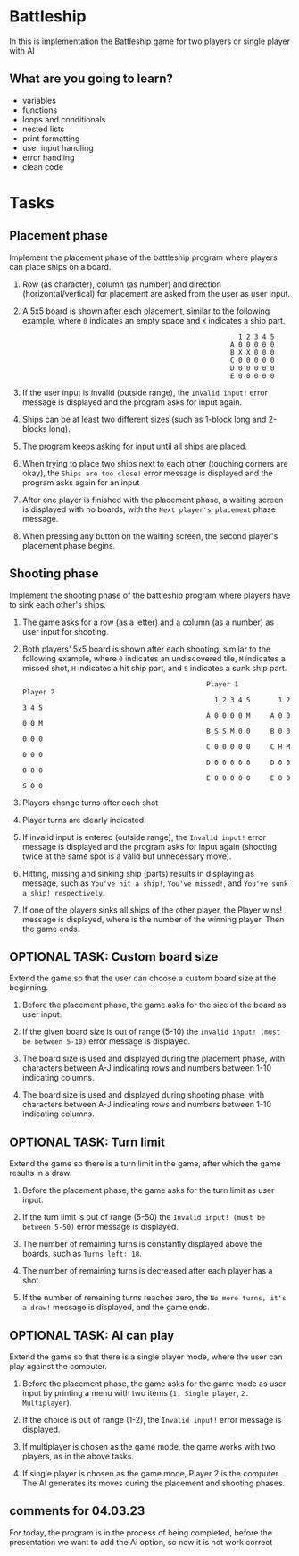 # Battleship

In this is  implementation the Battleship game for two players or single player with AI
## What are you going to learn?
  - variables
  - functions
  - loops and conditionals
  - nested lists
  - print formatting
  - user input handling
  - error handling
  - clean code
  
# Tasks
## Placement phase
Implement the placement phase of the battleship program where players can place ships on a board.

  1. Row (as character), column (as number) and direction (horizontal/vertical) for placement are asked from the user as user input.

  2. A 5x5 board is shown after each placement, similar to the following example, where `0` indicates an empty space and `X` indicates a ship part.

                                                               1 2 3 4 5
                                                             A 0 0 0 0 0
                                                             B X X 0 0 0
                                                             C 0 0 0 0 0
                                                             D 0 0 0 0 0
                                                             E 0 0 0 0 0


  3. If the user input is invalid (outside range), the `Invalid input!` error message is displayed and the program asks for input again.

  4. Ships can be at least two different sizes (such as 1-block long and 2-blocks long).

  5. The program keeps asking for input until all ships are placed.

  6. When trying to place two ships next to each other (touching corners are okay), the `Ships are too close!` error message is displayed and the program asks again for an input

  7. After one player is finished with the placement phase, a waiting screen is displayed with no boards, with the `Next player's placement` phase message.

  8. When pressing any button on the waiting screen, the second player's placement phase begins.

## Shooting phase
  Implement the shooting phase of the battleship program where players have to sink each other's ships.

  1. The game asks for a row (as a letter) and a column (as a number) as user input for shooting.

  2. Both players' 5x5 board is shown after each shooting, similar to the following example, where `0` indicates an undiscovered tile, `M` indicates a missed shot, `H` indicates a hit ship part, and `S` indicates a sunk ship part.

  
                                                       Player 1        Player 2
                                                         1 2 3 4 5       1 2 3 4 5
                                                       A 0 0 0 0 M     A 0 0 0 0 M
                                                       B S S M 0 0     B 0 0 0 0 0
                                                       C 0 0 0 0 0     C H M 0 0 0
                                                       D 0 0 0 0 0     D 0 0 0 0 0
                                                       E 0 0 0 0 0     E 0 0 S 0 0
  3. Players change turns after each shot

  4. Player turns are clearly indicated.

  5. If invalid input is entered (outside range), the `Invalid input!` error message is displayed and the program asks for input again (shooting twice at the same spot is a valid but unnecessary move).

  6. Hitting, missing and sinking ship (parts) results in displaying as message, such as `You've hit a ship!`, `You've missed!`, and `You've sunk a ship! respectively`.

  7. If one of the players sinks all ships of the other player, the Player <n> wins! message is displayed, where is the number of the winning player. Then the game ends.

## OPTIONAL TASK: Custom board size
  
Extend the game so that the user can choose a custom board size at the beginning.

  1. Before the placement phase, the game asks for the size of the board as user input.

  2. If the given board size is out of range (5-10) the `Invalid input! (must be between 5-10)` error message is displayed.

  3. The board size is used and displayed during the placement phase, with characters between A-J indicating rows and numbers between 1-10 indicating columns.

  4. The board size is used and displayed during shooting phase, with characters between A-J indicating rows and numbers between 1-10 indicating columns.

## OPTIONAL TASK: Turn limit
Extend the game so there is a turn limit in the game, after which the game results in a draw.

  1. Before the placement phase, the game asks for the turn limit as user input.

  2. If the turn limit is out of range (5-50) the `Invalid input! (must be between 5-50)` error message is displayed.

  3. The number of remaining turns is constantly displayed above the boards, such as `Turns left: 18`.

  4. The number of remaining turns is decreased after each player has a shot.

  5. If the number of remaining turns reaches zero, the `No more turns, it's a draw!` message is displayed, and the game ends.

## OPTIONAL TASK: AI can play
Extend the game so that there is a single player mode, where the user can play against the computer.

  1. Before the placement phase, the game asks for the game mode as user input by printing a menu with two items (`1. Single player`, `2. Multiplayer`).

  2. If the choice is out of range (1-2), the `Invalid input!` error message is displayed.

  3. If multiplayer is chosen as the game mode, the game works with two players, as in the above tasks.

  4. If single player is chosen as the game mode, Player 2 is the computer. The AI generates its moves during the placement and shooting phases.

  ## comments for 04.03.23
  
  
  For today, the program is in the process of being completed, before the presentation we want to add the AI option, so now it is not work correct
